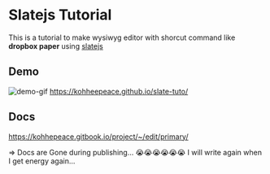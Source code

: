 # Slatejs Tutorial

This is a tutorial to make wysiwyg editor with shorcut command like **dropbox paper** using [slatejs](https://github.com/ianstormtaylor/slate)

## Demo
![demo-gif](https://blobscdn.gitbook.com/v0/b/gitbook-28427.appspot.com/o/assets%2F-LBld6TqpjNc5ryWZS3O%2F-LBtupWv2zjhzMUmcwd4%2F-LBuTlWqtDqSymEr_MXV%2F20180507-084215.gif?alt=media&token=768cd051-4d23-4dd6-a892-026de08f1cc1)
https://kohheepeace.github.io/slate-tuto/


## Docs
https://kohhepeace.gitbook.io/project/~/edit/primary/

=> Docs are Gone during publishing... 😭😭😭😭😭😭
I will write again when I get energy again...
